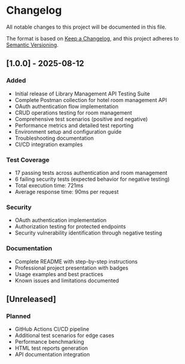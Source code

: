 # Changelog

All notable changes to this project will be documented in this file.

The format is based on [Keep a Changelog](https://keepachangelog.com/en/1.0.0/),
and this project adheres to [Semantic Versioning](https://semver.org/spec/v2.0.0.html).

## [1.0.0] - 2025-08-12

### Added
- Initial release of Library Management API Testing Suite
- Complete Postman collection for hotel room management API
- OAuth authentication flow implementation
- CRUD operations testing for room management
- Comprehensive test scenarios (positive and negative)
- Performance metrics and detailed test reporting
- Environment setup and configuration guide
- Troubleshooting documentation
- CI/CD integration examples

### Test Coverage
- 17 passing tests across authentication and room management
- 6 failing security tests (expected behavior for negative testing)
- Total execution time: 721ms
- Average response time: 90ms per request

### Security
- OAuth authentication implementation
- Authorization testing for protected endpoints
- Security vulnerability identification through negative testing

### Documentation
- Complete README with step-by-step instructions
- Professional project presentation with badges
- Usage examples and best practices
- Known issues and limitations documented

## [Unreleased]

### Planned
- GitHub Actions CI/CD pipeline
- Additional test scenarios for edge cases
- Performance benchmarking
- HTML test reports generation
- API documentation integration

